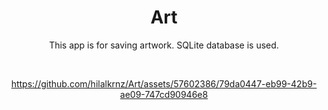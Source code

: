 <h1 align="center">Art</h1>
<p align="center">  
This app is for saving artwork. SQLite database is used.
  </p>
</br>

<div align="center">
  
  https://github.com/hilalkrnz/Art/assets/57602386/79da0447-eb99-42b9-ae09-747cd90946e8
  
<div/>





